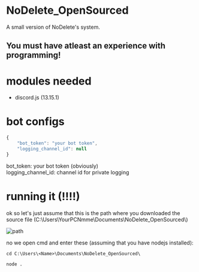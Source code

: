# NoDelete_OpenSourced
A small version of NoDelete's system.

## You must have atleast an experience with programming!

# modules needed
- discord.js (13.15.1)

# bot configs

```js
{
    "bot_token": "your bot token",
    "logging_channel_id": null
}
```
bot_token: your bot token (obviously)\
logging_channel_id: channel id for private logging

# running it (!!!!)

ok so let's just assume that this is the path where you downloaded the source file (C:\\Users\\YourPCNmme\\Documents\\NoDelete_OpenSourced\\)

![path](https://ironworks.neocities.org/assets/simple1.PNG)

no we open cmd and enter these (assuming that you have nodejs installed):

```
cd C:\Users\<Name>\Documents\NoDelete_OpenSourced\

node .
```
